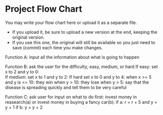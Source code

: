# Project Flow Chart

You may write your flow chart here or upload it as a separate file. 
* If you upload it, be sure to upload a new version at the end, keeping the original version.
* If you use this one, the original will still be available so you just need to save (commit) each time you make changes.

Function A: input all the information about what is going to happen

Function B: ask the user for the difficulty, easy, medium, or hard
If easy: set x to 2 and y to 0:                
If medium: set x to 1 and y to 2:
If hard set x to 0 and y to 4: 
when x >= 5 and y is <= 10: they win
when y > 10: they lose
when y > 5: say that the disease is spreading quickly and tell them to be very careful

Function C: ask user for input on what to do first: invest money in reasearch(a) or invest money in buying a fancy car(b):
if a: r = r + 5 and y = y + 1
if b: y = y + 2


                                               
    
